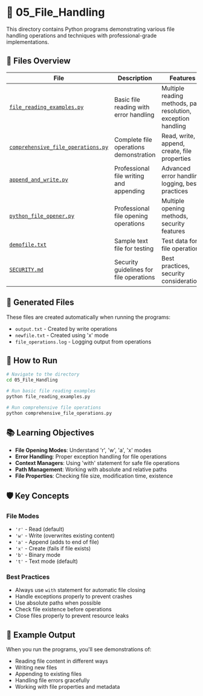 # 📁 05_File_Handling

This directory contains Python programs demonstrating various file handling operations and techniques with professional-grade implementations.

## 📄 Files Overview

| File | Description | Features |
|------|-------------|----------|
| [`file_reading_examples.py`](file_reading_examples.py) | Basic file reading with error handling | Multiple reading methods, path resolution, exception handling |
| [`comprehensive_file_operations.py`](comprehensive_file_operations.py) | Complete file operations demonstration | Read, write, append, create, file properties |
| [`append_and_write.py`](append_and_write.py) | Professional file writing and appending | Advanced error handling, logging, best practices |
| [`python_file_opener.py`](python_file_opener.py) | Professional file opening operations | Multiple opening methods, security features |
| [`demofile.txt`](demofile.txt) | Sample text file for testing | Test data for file operations |
| [`SECURITY.md`](SECURITY.md) | Security guidelines for file operations | Best practices, security considerations |

## 🔧 Generated Files

These files are created automatically when running the programs:
- `output.txt` - Created by write operations
- `newfile.txt` - Created using 'x' mode
- `file_operations.log` - Logging output from operations

## 🚀 How to Run

```bash
# Navigate to the directory
cd 05_File_Handling

# Run basic file reading examples
python file_reading_examples.py

# Run comprehensive file operations
python comprehensive_file_operations.py
```

## 📚 Learning Objectives

- **File Opening Modes**: Understand 'r', 'w', 'a', 'x' modes
- **Error Handling**: Proper exception handling for file operations
- **Context Managers**: Using 'with' statement for safe file operations
- **Path Management**: Working with absolute and relative paths
- **File Properties**: Checking file size, modification time, existence

## 🛡️ Key Concepts

### File Modes
- `'r'` - Read (default)
- `'w'` - Write (overwrites existing content)
- `'a'` - Append (adds to end of file)
- `'x'` - Create (fails if file exists)
- `'b'` - Binary mode
- `'t'` - Text mode (default)

### Best Practices
- Always use `with` statement for automatic file closing
- Handle exceptions properly to prevent crashes
- Use absolute paths when possible
- Check file existence before operations
- Close files properly to prevent resource leaks

## 🎯 Example Output

When you run the programs, you'll see demonstrations of:
- Reading file content in different ways
- Writing new files
- Appending to existing files
- Handling file errors gracefully
- Working with file properties and metadata
